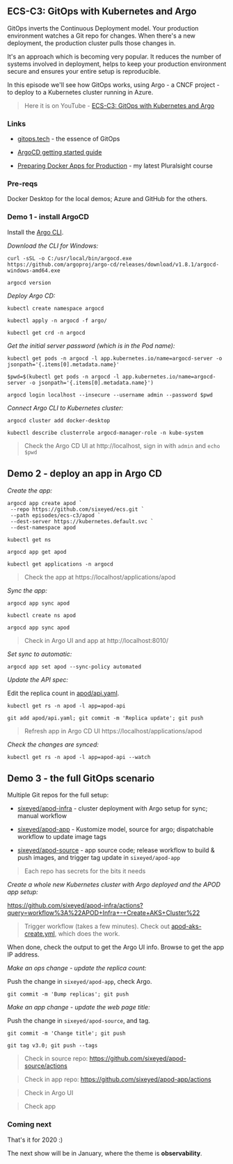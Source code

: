 ## ECS-C3: GitOps with Kubernetes and Argo

GitOps inverts the Continuous Deployment model. Your production environment watches a Git repo for changes. When there's a new deployment, the production cluster pulls those changes in. 

It's an approach which is becoming very popular. It reduces the number of systems involved in deployment, helps to keep your production environment secure and ensures your entire setup is reproducible.

In this episode we'll see how GitOps works, using Argo - a CNCF project - to deploy to a Kubernetes cluster running in Azure.

> Here it is on YouTube - [ECS-C3: GitOps with Kubernetes and Argo](https://youtu.be/e3oRY_OCoF0)

### Links

* [gitops.tech](https://www.gitops.tech) - the essence of GitOps

* [ArgoCD getting started guide](https://argoproj.github.io/argo-cd/getting_started/)

* [Preparing Docker Apps for Production](https://pluralsight.pxf.io/BqnNJ) - my latest Pluralsight course


### Pre-reqs

Docker Desktop for the local demos; Azure and GitHub for the others.

### Demo 1 - install ArgoCD

Install the [Argo CLI](https://argoproj.github.io/argo-cd/cli_installation/).

_Download the CLI for Windows:_

```
curl -sSL -o C:/usr/local/bin/argocd.exe https://github.com/argoproj/argo-cd/releases/download/v1.8.1/argocd-windows-amd64.exe

argocd version
```

_Deploy Argo CD:_

```
kubectl create namespace argocd

kubectl apply -n argocd -f argo/

kubectl get crd -n argocd 
```

_Get the initial server password (which is in the Pod name):_

```
kubectl get pods -n argocd -l app.kubernetes.io/name=argocd-server -o jsonpath='{.items[0].metadata.name}'

$pwd=$(kubectl get pods -n argocd -l app.kubernetes.io/name=argocd-server -o jsonpath='{.items[0].metadata.name}')

argocd login localhost --insecure --username admin --password $pwd
```

_Connect Argo CLI to Kubernetes cluster:_

```
argocd cluster add docker-desktop

kubectl describe clusterrole argocd-manager-role -n kube-system
```

> Check the Argo CD UI at http://localhost, sign in with `admin` and `echo $pwd`

## Demo 2 - deploy an app in Argo CD

_Create the app:_

```
argocd app create apod `
 --repo https://github.com/sixeyed/ecs.git `
 --path episodes/ecs-c3/apod `
 --dest-server https://kubernetes.default.svc `
 --dest-namespace apod

kubectl get ns

argocd app get apod

kubectl get applications -n argocd
```

> Check the app at https://localhost/applications/apod

_Sync the app:_

```
argocd app sync apod

kubectl create ns apod

argocd app sync apod
```

> Check in Argo UI and app at http://localhost:8010/


_Set sync to automatic:_

```
argocd app set apod --sync-policy automated
```

_Update the API spec:_

Edit the replica count in [apod/api.yaml](./episodes/ecs-c3/apod/api.yaml).

```
kubectl get rs -n apod -l app=apod-api

git add apod/api.yaml; git commit -m 'Replica update'; git push
```

> Refresh app in Argo CD UI https://localhost/applications/apod

_Check the changes are synced:_

```
kubectl get rs -n apod -l app=apod-api --watch
```

## Demo 3 - the full GitOps scenario

Multiple Git repos for the full setup:

* [sixeyed/apod-infra](https://github.com/sixeyed/apod-infra) - cluster deployment with Argo setup for sync; manual workflow

* [sixeyed/apod-app](https://github.com/sixeyed/apod-app) - Kustomize model, source for argo; dispatchable workflow to update image tags

* [sixeyed/apod-source](https://github.com/sixeyed/apod-source) - app source code; release workflow to build & push images, and trigger tag update in `sixeyed/apod-app`

> Each repo has secrets for the bits it needs

_Create a whole new Kubernetes cluster with Argo deployed and the APOD app setup:_

https://github.com/sixeyed/apod-infra/actions?query=workflow%3A%22APOD+Infra+-+Create+AKS+Cluster%22

> Trigger workflow (takes a few minutes). Check out [apod-aks-create.yml](https://github.com/sixeyed/apod-infra/blob/main/.github/workflows/apod-aks-create.yml), which does the work.

When done, check the output to get the Argo UI info. Browse to get the app IP address.

_Make an ops change - update the replica count:_

Push the change in `sixeyed/apod-app`, check Argo.

```
git commit -m 'Bump replicas'; git push
```

_Make an app change - update the web page title:_

Push the change in `sixeyed/apod-source`, and tag.

```
git commit -m 'Change title'; git push

git tag v3.0; git push --tags
```

> Check in source repo: https://github.com/sixeyed/apod-source/actions

> Check in app repo: https://github.com/sixeyed/apod-app/actions

> Check in Argo UI

> Check app

### Coming next

That's it for 2020 :)

The next show will be in January, where the theme is **observability**.